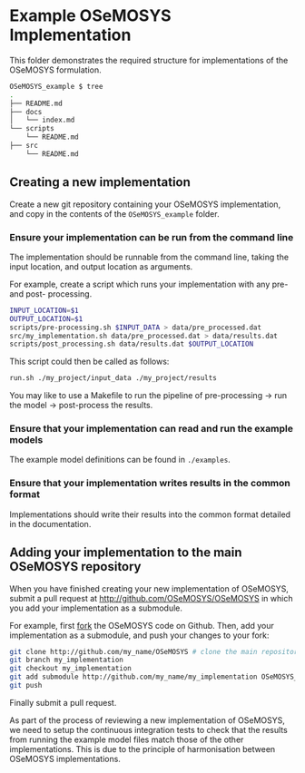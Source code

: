 # Example OSeMOSYS Implementation

This folder demonstrates the required structure for implementations of the
OSeMOSYS formulation.

```bash
OSeMOSYS_example $ tree
.
├── README.md
├── docs
│   └── index.md
└── scripts
    └── README.md
├── src
    └── README.md
```

## Creating a new implementation

Create a new git repository containing your OSeMOSYS implementation, and copy
in the contents of the `OSeMOSYS_example` folder.

### Ensure your implementation can be run from the command line

The implementation should be runnable from the command line, taking the input
location, and output location as arguments.

For example, create a script which runs your implementation with any pre- and post- processing.

```bash
INPUT_LOCATION=$1
OUTPUT_LOCATION=$1
scripts/pre-processing.sh $INPUT_DATA > data/pre_processed.dat
src/my_implementation.sh data/pre_processed.dat > data/results.dat
scripts/post_processing.sh data/results.dat $OUTPUT_LOCATION
```

This script could then be called as follows:

```bash
run.sh ./my_project/input_data ./my_project/results
```

You may like to use a Makefile to run the pipeline of pre-processing -> run the model -> post-process the results.

### Ensure that your implementation can read and run the example models

The example model definitions can be found in `./examples`.

### Ensure that your implementation writes results in the common format

Implementations should write their results into the common format detailed in
the documentation.

## Adding your implementation to the main OSeMOSYS repository

When you have finished creating your new implementation of OSeMOSYS, submit a
pull request at http://github.com/OSeMOSYS/OSeMOSYS in which you add your
implementation as a submodule.

For example, first [fork](https://github.com/OSeMOSYS/OSeMOSYS/fork)
the OSeMOSYS code on Github. Then, add your implementation
as a submodule, and push your changes to your fork:

```bash
git clone http://github.com/my_name/OSeMOSYS # clone the main repository
git branch my_implementation
git checkout my_implementation
git add submodule http://github.com/my_name/my_implementation OSeMOSYS_my_implementation
git push
```

Finally submit a pull request.

As part of the process of reviewing a new implementation of OSeMOSYS, we need to
setup the continuous integration tests to check that the results from running the
example model files match those of the other implementations. This is due to the
principle of harmonisation between OSeMOSYS implementations.
